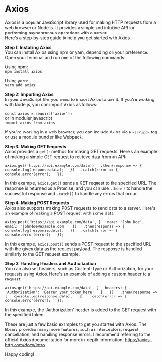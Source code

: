 # Axios  

Axios is a popular JavaScript library used for making HTTP requests from a web browser or Node.js. It provides a simple and intuitive API for performing asynchronous operations with a server.    
Here's a step-by-step guide to help you get started with Axios:  

**Step 1: Installing Axios**  
You can install Axios using npm or yarn, depending on your preference. Open your terminal and run one of the following commands:  

Using npm:  
`npm install axios`  

Using yarn:  
`yarn add axios`  

**Step 2: Importing Axios**  
In your JavaScript file, you need to import Axios to use it. If you're working with Node.js, you can import Axios as follows:  

`const axios = require('axios');`  
or in moduler javascript  
`import axios from axios`  

If you're working in a web browser, you can include Axios via a `<script>` tag or use a module bundler like Webpack.  

**Step 3: Making GET Requests**  
Axios provides a `get()` method for making GET requests. Here's an example of making a simple GET request to retrieve data from an API:  

`
axios.get('https://api.example.com/data')  
  .then(response => {  
    console.log(response.data);  
  })  
  .catch(error => {  
    console.error(error);  
  });  
`  

In this example, `axios.get()` sends a GET request to the specified URL. The response is returned as a Promise, and you can use `.then()` to handle the successful response and `.catch()` to handle any errors that occur.  

**Step 4: Making POST Requests**  
Axios also supports making POST requests to send data to a server. Here's an example of making a POST request with some data:  

`
axios.post('https://api.example.com/data', {  
    name: 'John Doe',  
    email: 'johndoe@example.com'  
  })  
  .then(response => {  
    console.log(response.data);  
  })  
  .catch(error => {  
    console.error(error);  
  });  
`  

In this example, `axios.post()` sends a POST request to the specified URL with the given data as the request payload. The response is handled similarly to the GET request example.  

**Step 5: Handling Headers and Authorization**  
You can also set headers, such as Content-Type or Authorization, for your requests using Axios. Here's an example of adding a custom header to a request:  

`
axios.get('https://api.example.com/data', {  
    headers: {  
      'Authorization': 'Bearer your_token_here'  
    }  
  })  
  .then(response => {  
    console.log(response.data);  
  })  
  .catch(error => {  
    console.error(error);  
  });  
`  

In this example, the 'Authorization' header is added to the GET request with the specified token.  

These are just a few basic examples to get you started with Axios. The library provides many more features, such as interceptors, request cancellation, and handling response errors. I recommend referring to the official Axios documentation for more in-depth information: https://axios-http.com/docs/intro.  

Happy coding!  